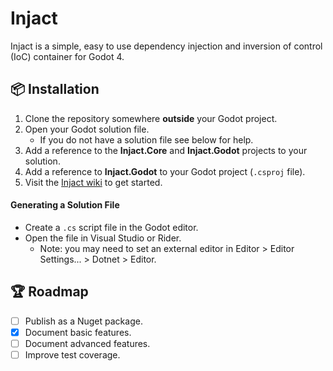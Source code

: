 ﻿# Injact

Injact is a simple, easy to use dependency injection and inversion of control (IoC) container for Godot 4.   

## 📦 Installation
1. Clone the repository somewhere **outside** your Godot project.
2. Open your Godot solution file.
   - If you do not have a solution file see below for help.
3. Add a reference to the **Injact.Core** and **Injact.Godot** projects to your solution.
4. Add a reference to **Injact.Godot** to your Godot project (`.csproj` file).
5. Visit the [Injact wiki](../../wiki) to get started.

#### Generating a Solution File
- Create a `.cs` script file in the Godot editor.
- Open the file in Visual Studio or Rider.
  - Note: you may need to set an external editor in Editor > Editor Settings... > Dotnet > Editor.

## 🏆 Roadmap
- [ ] Publish as a Nuget package.
- [x] Document basic features.
- [ ] Document advanced features.
- [ ] Improve test coverage.
